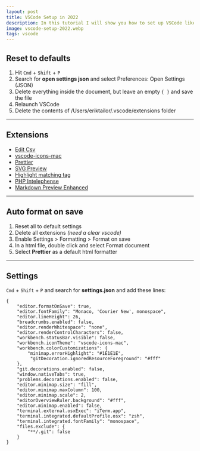```yaml
---
layout: post
title: VSCode Setup in 2022
description: In this tutorial I will show you how to set up VSCode like my personal preferences.
image: vscode-setup-2022.webp
tags: vscode
---
```


## Reset to defaults

1. Hit `Cmd` + `Shift` + `P`
2. Search for **open settings json** and select Preferences: Open Settings (JSON)
3. Delete everything inside the document, but leave an empty `{ }` and save the file
4. Relaunch VSCode
5. Delete the contents of /Users/eriktailor/.vscode/extensions folder

---

## Extensions

-   [Edit Csv](https://marketplace.visualstudio.com/items?itemName=janisdd.vscode-edit-csv)
-   [vscode-icons-mac](https://marketplace.visualstudio.com/items?itemName=wayou.vscode-icons-mac)
-   [Prettier](https://marketplace.visualstudio.com/items?itemName=esbenp.prettier-vscode)
-   [SVG Preview](https://marketplace.visualstudio.com/items?itemName=SimonSiefke.svg-preview)
-   [Highlight matching tag](https://marketplace.visualstudio.com/items?itemName=vincaslt.highlight-matching-tag)
-   [PHP Intelephense](https://marketplace.visualstudio.com/items?itemName=bmewburn.vscode-intelephense-client)
-   [Markdown Preview Enhanced](https://marketplace.visualstudio.com/items?itemName=shd101wyy.markdown-preview-enhanced)

---

## Auto format on save

1. Reset all to default settings
2. Delete all extensions _(need a clear vscode)_
3. Enable Settings > Formatting > Format on save
4. In a html file, double click and select Format document
5. Select **Prettier** as a default html formatter

---

## Settings

`Cmd` + `Shift` + `P` and search for **settings.json** and add these lines:

```other
{
    "editor.formatOnSave": true,
    "editor.fontFamily": "Monaco, 'Courier New', monospace",
    "editor.lineHeight": 26,
    "breadcrumbs.enabled": false,
    "editor.renderWhitespace": "none",
    "editor.renderControlCharacters": false,
    "workbench.statusBar.visible": false,
    "workbench.iconTheme": "vscode-icons-mac",
    "workbench.colorCustomizations": {
        "minimap.errorHighlight": "#1E1E1E",
		 "gitDecoration.ignoredResourceForeground": "#fff"
    },
    "git.decorations.enabled": false,
    "window.nativeTabs": true,
    "problems.decorations.enabled": false,
    "editor.minimap.size": "fill",
    "editor.minimap.maxColumn": 100,
    "editor.minimap.scale": 2,
    "editorOverviewRuler.background": "#fff",
    "editor.minimap.enabled": false,
    "terminal.external.osxExec": "iTerm.app",
    "terminal.integrated.defaultProfile.osx": "zsh",
    "terminal.integrated.fontFamily": "monospace",
    "files.exclude": {
        "**/.git": false
    }
}
```
